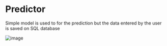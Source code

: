 # Predictor
Simple model is used to for the prediction but the data entered by the user is saved on SQL database 


![image](https://user-images.githubusercontent.com/99127748/155970771-daef51f5-ad47-4556-8ce1-42f32665473e.png)


